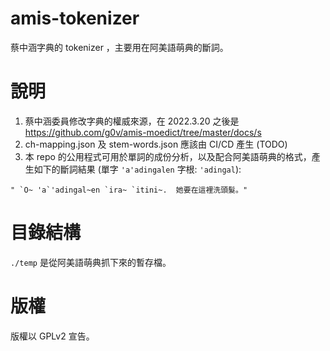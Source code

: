 # amis-tokenizer
蔡中涵字典的 tokenizer ，主要用在阿美語萌典的斷詞。

# 說明
1. 蔡中涵委員修改字典的權威來源，在 2022.3.20 之後是 https://github.com/g0v/amis-moedict/tree/master/docs/s
1. ch-mapping.json 及 stem-words.json 應該由 CI/CD 產生 (TODO)
1. 本 repo 的公用程式可用於單詞的成份分析，以及配合阿美語萌典的格式，產生如下的斷詞結果 (單字 `'a'adingalen` 字根: `'adingal`):
```
"￹`O~ 'a`'adingal~en `ira~ `itini~.￺￻她要在這裡洗頭髮。"
```

# 目錄結構
`./temp` 是從阿美語萌典抓下來的暫存檔。

# 版權
版權以 GPLv2 宣告。
